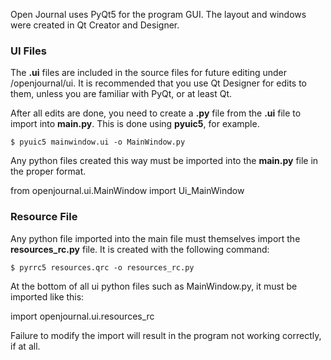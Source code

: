 Open Journal uses PyQt5 for the program GUI. The layout and windows were created in Qt Creator and Designer.

### UI Files

The **.ui** files are included in the source files for future editing under /openjournal/ui. It is recommended that you use Qt Designer for edits to them, unless you are familiar with PyQt, or at least Qt.

After all edits are done, you need to create a **.py** file from the **.ui** file to import into **main.py**. This is done using **pyuic5**, for example.
~~~
$ pyuic5 mainwindow.ui -o MainWindow.py
~~~

Any python files created this way must be imported into the **main.py** file in the proper format.

from openjournal.ui.MainWindow import Ui_MainWindow

### Resource File

Any python file imported into the main file must themselves import the **resources_rc.py** file. It is created with the following command:
~~~
$ pyrrc5 resources.qrc -o resources_rc.py
~~~

At the bottom of all ui python files such as MainWindow.py, it must be imported like this:

import openjournal.ui.resources_rc

Failure to modify the import will result in the program not working correctly, if at all.
